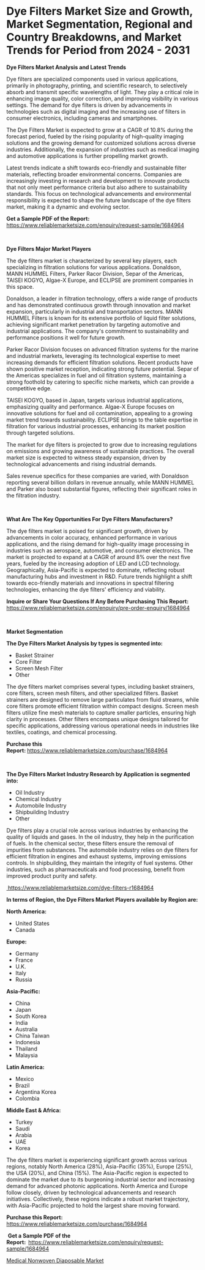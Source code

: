<p><h1>Dye Filters Market Size and Growth, Market Segmentation, Regional and Country Breakdowns, and Market Trends for Period from 2024 -  2031</h1></p><p><strong>Dye Filters Market Analysis and Latest Trends</strong></p>
<p><p>Dye filters are specialized components used in various applications, primarily in photography, printing, and scientific research, to selectively absorb and transmit specific wavelengths of light. They play a critical role in enhancing image quality, color correction, and improving visibility in various settings. The demand for dye filters is driven by advancements in technologies such as digital imaging and the increasing use of filters in consumer electronics, including cameras and smartphones.</p><p>The Dye Filters Market is expected to grow at a CAGR of 10.8% during the forecast period, fueled by the rising popularity of high-quality imaging solutions and the growing demand for customized solutions across diverse industries. Additionally, the expansion of industries such as medical imaging and automotive applications is further propelling market growth. </p><p>Latest trends indicate a shift towards eco-friendly and sustainable filter materials, reflecting broader environmental concerns. Companies are increasingly investing in research and development to innovate products that not only meet performance criteria but also adhere to sustainability standards. This focus on technological advancements and environmental responsibility is expected to shape the future landscape of the dye filters market, making it a dynamic and evolving sector.</p></p>
<p><strong>Get a Sample PDF of the Report:&nbsp;</strong> <a href="https://www.reliablemarketsize.com/enquiry/request-sample/1684964?utm_campaign=1836&utm_medium=2&utm_source=Github&utm_content=ia&utm_term=30122024&utm_id=dye-filters">https://www.reliablemarketsize.com/enquiry/request-sample/1684964</a></p>
<p>&nbsp;</p>
<p><strong>Dye Filters Major Market Players</strong></p>
<p><p>The dye filters market is characterized by several key players, each specializing in filtration solutions for various applications. Donaldson, MANN HUMMEL Filters, Parker Racor Division, Separ of the Americas, TAISEI KOGYO, Algae-X Europe, and ECLIPSE are prominent companies in this space.</p><p>Donaldson, a leader in filtration technology, offers a wide range of products and has demonstrated continuous growth through innovation and market expansion, particularly in industrial and transportation sectors. MANN HUMMEL Filters is known for its extensive portfolio of liquid filter solutions, achieving significant market penetration by targeting automotive and industrial applications. The company's commitment to sustainability and performance positions it well for future growth.</p><p>Parker Racor Division focuses on advanced filtration systems for the marine and industrial markets, leveraging its technological expertise to meet increasing demands for efficient filtration solutions. Recent products have shown positive market reception, indicating strong future potential. Separ of the Americas specializes in fuel and oil filtration systems, maintaining a strong foothold by catering to specific niche markets, which can provide a competitive edge.</p><p>TAISEI KOGYO, based in Japan, targets various industrial applications, emphasizing quality and performance. Algae-X Europe focuses on innovative solutions for fuel and oil contamination, appealing to a growing market trend towards sustainability. ECLIPSE brings to the table expertise in filtration for various industrial processes, enhancing its market position through targeted solutions.</p><p>The market for dye filters is projected to grow due to increasing regulations on emissions and growing awareness of sustainable practices. The overall market size is expected to witness steady expansion, driven by technological advancements and rising industrial demands.</p><p>Sales revenue specifics for these companies are varied, with Donaldson reporting several billion dollars in revenue annually, while MANN HUMMEL and Parker also boast substantial figures, reflecting their significant roles in the filtration industry.</p></p>
<p>&nbsp;</p>
<p><strong>What Are The Key Opportunities For Dye Filters Manufacturers?</strong></p>
<p><p>The dye filters market is poised for significant growth, driven by advancements in color accuracy, enhanced performance in various applications, and the rising demand for high-quality image processing in industries such as aerospace, automotive, and consumer electronics. The market is projected to expand at a CAGR of around 8% over the next five years, fueled by the increasing adoption of LED and LCD technology. Geographically, Asia-Pacific is expected to dominate, reflecting robust manufacturing hubs and investment in R&D. Future trends highlight a shift towards eco-friendly materials and innovations in spectral filtering technologies, enhancing the dye filters' efficiency and viability.</p></p>
<p><strong>Inquire or Share Your Questions If Any Before Purchasing This Report:</strong> <a href="https://www.reliablemarketsize.com/enquiry/pre-order-enquiry/1684964?utm_campaign=1836&utm_medium=2&utm_source=Github&utm_content=ia&utm_term=30122024&utm_id=dye-filters">https://www.reliablemarketsize.com/enquiry/pre-order-enquiry/1684964</a></p>
<p>&nbsp;</p>
<p><strong>Market Segmentation</strong></p>
<p><strong>The Dye Filters Market Analysis by types is segmented into:</strong></p>
<p><ul><li>Basket Strainer</li><li>Core Filter</li><li>Screen Mesh Filter</li><li>Other</li></ul></p>
<p><p>The dye filters market comprises several types, including basket strainers, core filters, screen mesh filters, and other specialized filters. Basket strainers are designed to remove large particulates from fluid streams, while core filters promote efficient filtration within compact designs. Screen mesh filters utilize fine mesh materials to capture smaller particles, ensuring high clarity in processes. Other filters encompass unique designs tailored for specific applications, addressing various operational needs in industries like textiles, coatings, and chemical processing.</p></p>
<p><strong>Purchase this Report:&nbsp;</strong><a href="https://www.reliablemarketsize.com/purchase/1684964?utm_campaign=1836&utm_medium=2&utm_source=Github&utm_content=ia&utm_term=30122024&utm_id=dye-filters">https://www.reliablemarketsize.com/purchase/1684964</a></p>
<p>&nbsp;</p>
<p><strong>The Dye Filters Market Industry Research by Application is segmented into:</strong></p>
<p><ul><li>Oil Industry</li><li>Chemical Industry</li><li>Automobile Industry</li><li>Shipbuilding Industry</li><li>Other</li></ul></p>
<p><p>Dye filters play a crucial role across various industries by enhancing the quality of liquids and gases. In the oil industry, they help in the purification of fuels. In the chemical sector, these filters ensure the removal of impurities from substances. The automobile industry relies on dye filters for efficient filtration in engines and exhaust systems, improving emissions controls. In shipbuilding, they maintain the integrity of fuel systems. Other industries, such as pharmaceuticals and food processing, benefit from improved product purity and safety.</p></p>
<p><a href="https://www.reliablemarketsize.com/dye-filters-r1684964?utm_campaign=1836&utm_medium=2&utm_source=Github&utm_content=ia&utm_term=30122024&utm_id=dye-filters">&nbsp;https://www.reliablemarketsize.com/dye-filters-r1684964</a></p>
<p><strong>In terms of Region, the Dye Filters Market Players available by Region are:</strong></p>
<p>
    <p> <strong> North America: </strong>
        <ul>
            <li>United States</li>
            <li>Canada</li>
        </ul>
        </p> 
    <p> <strong> Europe: </strong>
        <ul>
            <li>Germany</li>
            <li>France</li>
            <li>U.K.</li>
            <li>Italy</li>
            <li>Russia</li>
        </ul>
        </p> 
    <p> <strong> Asia-Pacific: </strong>
        <ul>
            <li>China</li>
            <li>Japan</li>
            <li>South Korea</li>
            <li>India</li>
            <li>Australia</li>
            <li>China Taiwan</li>
            <li>Indonesia</li>
            <li>Thailand</li>
            <li>Malaysia</li>
        </ul>
        </p> 
    <p> <strong> Latin America: </strong>
        <ul>
            <li>Mexico</li>
            <li>Brazil</li>
            <li>Argentina Korea</li>
            <li>Colombia</li>
        </ul>
        </p> 
    <p> <strong> Middle East & Africa: </strong>
        <ul>
            <li>Turkey</li>
            <li>Saudi</li>
            <li>Arabia</li>
            <li>UAE</li>
            <li>Korea</li>
        </ul>
    </p>
    </p>
<p><p>The dye filters market is experiencing significant growth across various regions, notably North America (28%), Asia-Pacific (35%), Europe (25%), the USA (20%), and China (15%). The Asia-Pacific region is expected to dominate the market due to its burgeoning industrial sector and increasing demand for advanced photonic applications. North America and Europe follow closely, driven by technological advancements and research initiatives. Collectively, these regions indicate a robust market trajectory, with Asia-Pacific projected to hold the largest share moving forward.</p></p>
<p><strong>Purchase this Report: </strong><a href="https://www.reliablemarketsize.com/purchase/1684964?utm_campaign=1836&utm_medium=2&utm_source=Github&utm_content=ia&utm_term=30122024&utm_id=dye-filters">https://www.reliablemarketsize.com/purchase/1684964</a></p>
<p>&nbsp;<strong>Get a Sample PDF of the Report:&nbsp;&nbsp;</strong><a href="https://www.reliablemarketsize.com/enquiry/request-sample/1684964?utm_campaign=1836&utm_medium=2&utm_source=Github&utm_content=ia&utm_term=30122024&utm_id=dye-filters">https://www.reliablemarketsize.com/enquiry/request-sample/1684964</a></p>
<p><strong></strong></p>
<p><p><a href="https://github.com/mabutironaldo/Market-Research-Report-List-6/blob/main/medical-nonwoven-diaposable-market.md?utm_campaign=1836&utm_medium=2&utm_source=Github&utm_content=ia&utm_term=30122024&utm_id=dye-filters">Medical Nonwoven Diaposable Market</a></p></p>